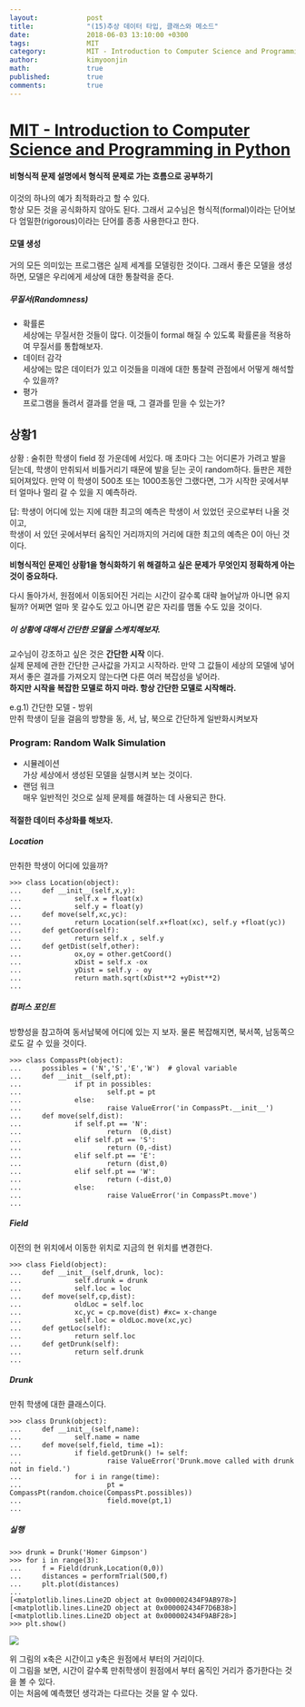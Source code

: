 ```yaml
---
layout:            post
title:             "(15)추상 데이터 타입, 클래스와 메소드"
date:              2018-06-03 13:10:00 +0300
tags:              MIT
category:          MIT - Introduction to Computer Science and Programming in Python
author:            kimyoonjin
math:              true
published:         true
comments:          true
---
```

# [MIT - Introduction to Computer Science and Programming in Python](https://www.inflearn.com/course/mit-%EA%B3%B5%EA%B0%9C%EA%B0%95%EC%A2%8C-python/)
#### 비형식적 문제 설명에서 형식적 문제로 가는 흐름으로 공부하기
이것의 하나의 예가 최적화라고 할 수 있다.   
항상 모든 것을 공식화하지 않아도 된다. 그래서 교수님은 형식적(formal)이라는 단어보다 엄밀한(rigorous)이라는 단어를 종종 사용한다고 한다.
#### 모델 생성  
거의 모든 의미있는 프로그램은 실제 세계를 모델링한 것이다. 그래서 좋은 모델을 생성하면, 모델은 우리에게 세상에 대한 통찰력을 준다.   
#####  무질서(Randomness)  
- 확률론  
세상에는 무질서한 것들이 많다. 이것들이 formal 해질 수 있도록 확률론을 적용하여 무질서를 통합해보자.  
- 데이터 감각  
세상에는 많은 데이터가 있고 이것들을 미래에 대한 통찰력 관점에서 어떻게 해석할 수 있을까?
- 평가  
프로그램을 돌려서 결과를 얻을 때, 그 결과를 믿을 수 있는가?

## 상황1
상황 : 술취한 학생이 field 정 가운데에 서있다. 매 초마다 그는 어디론가 가려고 발을 딛는데, 학생이 만취되서 비틀거리기 때문에 발을 딛는 곳이 random하다. 들판은 제한되어져있다. 만약 이 학생이 500초 또는 1000초동안 그랬다면, 그가 시작한 곳에서부터 얼마나 멀리 갈 수 있을 지 예측하라.

답:  학생이 어디에 있는 지에 대한 최고의 예측은 학생이 서 있었던 곳으로부터 나올 것이고,  
학생이 서 있던 곳에서부터 움직인 거리까지의 거리에 대한 최고의 예측은 0이 아닌 것이다.  


**비형식적인 문제인 상황1을 형식화하기 위 해결하고 싶은 문제가 무엇인지 정확하게 아는 것이 중요하다.**

다시 돌아가서, 원점에서 이동되어진 거리는 시간이 갈수록 대략 늘어날까 아니면 유지될까?
어쩌면 얼마 못 갈수도 있고 아니면 같은 자리를 맴돌 수도 있을 것이다.

##### 이 상황에 대해서 간단한 모델을 스케치해보자.
교수님이 강조하고 싶은 것은 **간단한 시작** 이다.  
실제 문제에 관한 간단한 근사값을 가지고 시작하라. 만약 그 값들이 세상의 모델에 넣어져서 좋은 결과를 가져오지 않는다면 다른 여러 복잡성을 넣어라.   
**하지만 시작을 복잡한 모델로 하지 마라. 항상 간단한 모델로 시작해라.**

e.g.1) 간단한 모델 - 방위  
만취 학생이 딛을 걸음의 방향을 동, 서, 남, 북으로 간단하게 일반화시켜보자

### Program: Random Walk Simulation
- 시뮬레이션  
가상 세상에서 생성된 모델을 실행시켜 보는 것이다.
- 랜덤 워크  
매우 일반적인 것으로 실제 문제를 해결하는 데 사용되곤 한다.


#### 적절한 데이터 추상화를 해보자.
##### Location
만취한 학생이 어디에 있을까?
```
>>> class Location(object):
...     def __init__(self,x,y):
...             self.x = float(x)
...             self.y = float(y)
...     def move(self,xc,yc):
...             return Location(self.x+float(xc), self.y +float(yc))
...     def getCoord(self):
...             return self.x , self.y
...     def getDist(self,other):
...             ox,oy = other.getCoord()
...             xDist = self.x -ox
...             yDist = self.y - oy
...             return math.sqrt(xDist**2 +yDist**2)
...
```
##### 컴퍼스 포인트
방향성을 참고하여 동서남북에 어디에 있는 지 보자.
물론 복잡해지면, 북서쪽, 남동쪽으로도 갈 수 있을 것이다.
```
>>> class CompassPt(object):
...     possibles = ('N','S','E','W')  # gloval variable
...     def __init__(self,pt):
...             if pt in possibles:
...                     self.pt = pt
...             else:
...                     raise ValueError('in CompassPt.__init__')
...     def move(self,dist):
...             if self.pt == 'N':
...                     return  (0,dist)
...             elif self.pt == 'S':
...                     return (0,-dist)
...             elif self.pt == 'E':
...                     return (dist,0)
...             elif self.pt == 'W':
...                     return (-dist,0)
...             else:
...                     raise ValueError('in CompassPt.move')
...
```
##### Field
이전의 현 위치에서 이동한 위치로 지금의 현 위치를 변경한다.
```
>>> class Field(object):
...     def __init__(self,drunk, loc):
...             self.drunk = drunk
...             self.loc = loc
...     def move(self,cp,dist):
...             oldLoc = self.loc
...             xc,yc = cp.move(dist) #xc= x-change
...             self.loc = oldLoc.move(xc,yc)
...     def getLoc(self):
...             return self.loc
...     def getDrunk(self):
...             return self.drunk
...
```

##### Drunk
만취 학생에 대한 클래스이다.
```
>>> class Drunk(object):
...     def __init__(self,name):
...             self.name = name
...     def move(self,field, time =1):
...             if field.getDrunk() != self:
...                     raise ValueError('Drunk.move called with drunk not in field.')
...             for i in range(time):
...                     pt = CompassPt(random.choice(CompassPt.possibles))
...                     field.move(pt,1)
...
```


##### 실행
```
>>> drunk = Drunk('Homer Gimpson')
>>> for i in range(3):
...     f = Field(drunk,Location(0,0))
...     distances = performTrial(500,f)
...     plt.plot(distances)
...
[<matplotlib.lines.Line2D object at 0x000002434F9AB978>]
[<matplotlib.lines.Line2D object at 0x000002434F7D6B38>]
[<matplotlib.lines.Line2D object at 0x000002434F9ABF28>]
>>> plt.show()
```
<img src="/img/Figure_1.png">  

위 그림의 x축은 시간이고 y축은 원점에서 부터의 거리이다.  
이 그림을 보면, 시간이 갈수록 만취학생이 원점에서 부터 움직인 거리가 증가한다는 것을 볼 수 있다.   
이는 처음에 예측했던 생각과는 다르다는 것을 알 수 있다.
